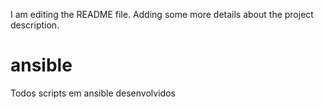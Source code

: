I am editing the README file. Adding some more details about the project description.

# ansible
Todos scripts em ansible desenvolvidos
